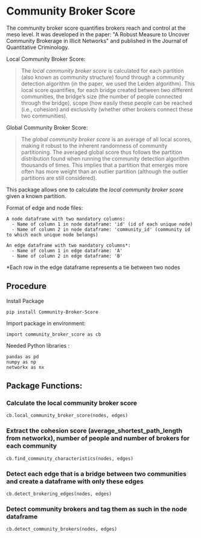 # Community Broker Score

The community broker score quantifies brokers reach and control at the meso level. It was developed in the paper: "A Robust Measure to Uncover Community Brokerage in Illicit Networks" and published in the Journal of Quantitative Criminology. 

Local Community Broker Score: 
> The *local community broker score* is calculated for each partition (also known as community structure) found through a community detection algorithm (in the paper, we used the Leiden algorithm). This local score quantifies, for each bridge created between two different communities, the bridge’s size (the number of people connected through the bridge), scope (how easily these people can be reached (i.e., cohesion) and exclusivity (whether other brokers connect these two communities).

Global Community Broker Score:
> The *global community broker score* is an average of all local scores, making it robust to the inherent randomness of community partitioning. The averaged global score thus follows the partition distribution found when running the community detection algorithm thousands of times. This implies that a partition that emerges more often has more weight than an outlier partition (although the outlier partitions are still considered).

This package allows one to calculate the *local community broker score* given a known partition. 

Format of edge and node files: 

    A node dataframe with two mandatory columns: 
      - Name of column 1 in node dataframe: 'id' (id of each unique node) 
      - Name of column 2 in node dataframe: 'community_id' (community id to which each unique node belongs)
      
    An edge dataframe with two mandatory columns*:  
      - Name of column 1 in edge dataframe: 'A' 
      - Name of column 2 in edge dataframe: 'B'
  
*Each row in the edge dataframe represents a tie between two nodes 

## Procedure

Install Package 
  ```
  pip install Community-Broker-Score
  ```

  Import package in environment: 
  ```
  import community_broker_score as cb
  ```
  Needed Python libraries : 
  ```
  pandas as pd
  numpy as np
  networkx as nx
  ```

## Package Functions: 

  ### Calculate the local community broker score
  ```
  cb.local_community_broker_score(nodes, edges)

  ```
  
  ### Extract the cohesion score (average_shortest_path_length from networkx), number of people and number of brokers for each community 
  ```
  cb.find_community_characteristics(nodes, edges)
  ```
  
  ### Detect each edge that is a bridge between two communities and create a dataframe with only these edges 
  ```
  cb.detect_brokering_edges(nodes, edges)
  ```

  ### Detect community brokers and tag them as such in the node dataframe 
  ```
  cb.detect_community_brokers(nodes, edges)
  ```
